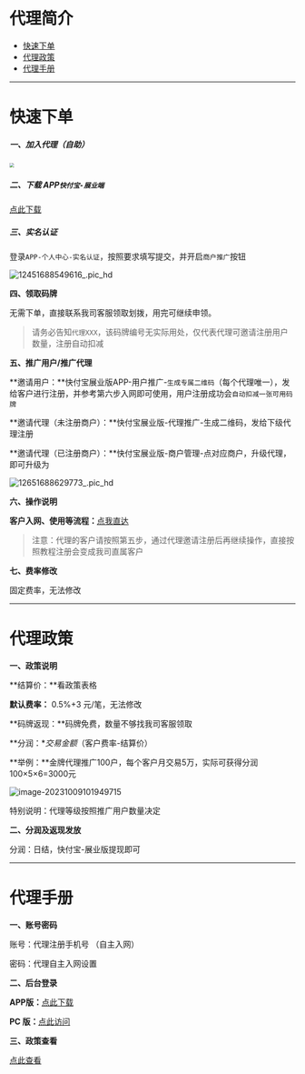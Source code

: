 # 代理简介

- [快速下单](#快速下单)
- [代理政策](#代理政策)
- [代理手册](#代理手册)

---

# 快速下单

##### 一、加入代理（自助）

[<img src="https://cos.zjkmkj.com/media/2024/08/20/802aa68dbeabbdc5061ff65ef73b2ae5-2.webp" style="zoom:50%;" />](http://khb.lzfdata.com/khbzy/#/pages/login/reg_code?pretel=18969764555&pretypeid=3)

##### 二、下载 APP`快付宝-展业端`

[点此下载](http://khb.lzfdata.com/khbzy/#/pages/user/down)

##### 三、实名认证

登录`APP-个人中心-实名认证`，按照要求填写提交，并开启`商户推广`按钮

![12451688549616_.pic_hd](https://cos.zjkmkj.com/media/2024/08/20/0da92b96300c8c63dcfa28450a259c29-2.webp)

**四、领取码牌**

无需下单，直接联系我司客服领取划拨，用完可继续申领。

> 请务必告知`代理XXX`，该码牌编号无实际用处，仅代表代理可邀请注册用户数量，注册自动扣减

**五、推广用户/推广代理**

**邀请用户：**快付宝展业版APP-用户推广-`生成专属二维码`（每个代理唯一），发给客户进行注册，并参考第六步入网即可使用，用户注册成功会`自动扣减一张可用码牌`

**邀请代理（未注册商户）：**快付宝展业版-代理推广-生成二维码，发给下级代理注册

**邀请代理（已注册商户）：**快付宝展业版-商户管理-点对应商户，升级代理，即可升级为

![12651688629773_.pic_hd](https://cos.zjkmkj.com/media/2024/08/20/24b3768873968f0197d9cba4bb12d452-2.webp)

**六、操作说明**

**客户入网、使用等流程：**[点我直达](tool/khb.md)

> 注意：代理的客户请按照第五步，通过代理邀请注册后再继续操作，直接按照教程注册会变成我司直属客户

**七、费率修改**

固定费率，无法修改

------

# 代理政策

**一、政策说明**

**结算价：**看政策表格

**默认费率：** 0.5%+3 元/笔，无法修改

**码牌返现：**码牌免费，数量不够找我司客服领取

**分润：**交易金额*（客户费率-结算价）

**举例：**金牌代理推广100户，每个客户月交易5万，实际可获得分润100×5×6=3000元

![image-20231009101949715](https://cos.zjkmkj.com/media/2024/08/20/885104728421171662f133267a8d175d-2.webp)

特别说明：代理等级按照推广用户数量决定

**二、分润及返现发放**

分润：日结，快付宝-展业版提现即可

------

# 代理手册

**一、账号密码**

账号：代理注册手机号 （自主入网）

密码：代理自主入网设置

**二、后台登录**

**APP版：**[点此下载](http://khb.lzfdata.com/khbzy/#/pages/user/down)

**PC 版：**[点此访问](http://khb.lzfdata.com/manage/#/login?productid=35&typeid=3)

**三、政策查看**

[点此查看](#代理政策)



